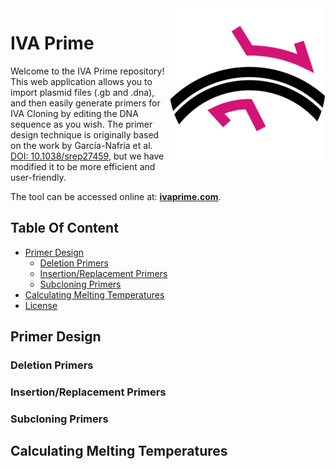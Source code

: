 <img src="IVA Prime logo.png" align="right" />

# IVA Prime

Welcome to the IVA Prime repository! This web application allows you to import plasmid files (.gb and .dna), and then easily generate primers for IVA Cloning by editing the DNA sequence as you wish. The primer design technique is originally based on the work by García-Nafría et al. [DOI: 10.1038/srep27459](https://www.nature.com/articles/srep27459), but we have modified it to be more efficient and user-friendly.

The tool can be accessed online at: **[ivaprime.com](https://www.ivaprime.com)**.


## Table Of Content

- [Primer Design](#primer-design)
    - [Deletion Primers](#deletion-primers)
    - [Insertion/Replacement Primers](#insertion/replacement-primers)
    - [Subcloning Primers](#subcloning-primers)
- [Calculating Melting Temperatures](#calculating-melting-temperatures)
- [License](#license)


## Primer Design

### Deletion Primers

### Insertion/Replacement Primers

### Subcloning Primers


## Calculating Melting Temperatures

